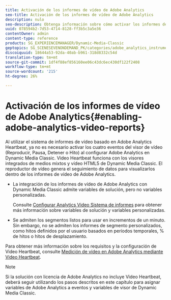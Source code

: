 ```yaml
---
title: Activación de los informes de vídeo de Adobe Analytics
seo-title: Activación de los informes de vídeo de Adobe Analytics
description: nulo
seo-description: Obtenga información sobre cómo activar los informes de vídeo de Adobe Analytics.
uuid: 078594b2-7d53-4714-8128-ff3b5c3a5e36
contentOwner: admin
content-type: reference
products: SG_EXPERIENCEMANAGER/Dynamic-Media-Classic
geptopics: SG_SCENESEVENONDEMAND_PK/categories/adobe_analytics_instrumentation_kit
discoiquuid: 18644a53-92da-40ab-b961-318d8332c54d
translation-type: tm+mt
source-git-commit: 1df4f88ef856160ee06c43dc6ec430df122f2408
workflow-type: tm+mt
source-wordcount: '215'
ht-degree: 26%

---
```



# Activación de los informes de vídeo de Adobe Analytics{#enabling-adobe-analytics-video-reports}

Al utilizar el sistema de informes de vídeo basado en Adobe Analytics Heartbeat, ya no es necesario activar los cuatro eventos del visor de vídeo (Reproducir, Pausa, Detener o Hito) al configurar Adobe Analytics en Dynamic Media Classic. Video Heartbeat funciona con los visores integrados de medios mixtos y vídeo HTML5 de Dynamic Media Classic. El reproductor de vídeo genera el seguimiento de datos para visualizarlos dentro de los informes de vídeo de Adobe Analytics.

* La integración de los informes de vídeo de Adobe Analytics con Dynamic Media Classic admite variables de solución, pero no variables personalizadas.

   Consulte [Configurar Analytics Video Sistema de informes](https://microsite.omniture.com/t2/help/en_US/sc/appmeasurement/hbvideo/video_analytics_config.html) para obtener más información sobre variables de solución y variables personalizadas.

* Se admiten los segmentos listos para usar en incrementos de un minuto. Sin embargo, no se admiten los informes de segmento personalizados, como hitos definidos por el usuario basados en períodos temporales, % de hitos o hitos de desplazamiento.

Para obtener más información sobre los requisitos y la configuración de Video Heartbeat, consulte [Medición de vídeo en Adobe Analytics mediante Video Heartbeat](https://microsite.omniture.com/t2/help/en_US/sc/appmeasurement/hbvideo/).

>[!NOTE]
>
>Si la solución con licencia de Adobe Analytics no incluye Video Heartbeat, deberá seguir utilizando los pasos descritos en este capítulo para asignar variables de Adobe Analytics a eventos y variables de visor de Dynamic Media Classic.

